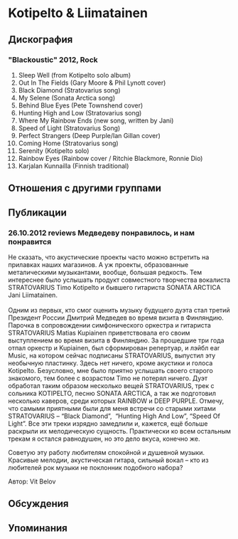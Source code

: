 # Kotipelto & Liimatainen



## Дискография

### "Blackoustic" 2012, Rock

01. Sleep Well (from Kotipelto solo album)
02. Out In The Fields (Gary Moore & Phil Lynott cover)
03. Black Diamond (Stratovarius song)
04. My Selene (Sonata Arctica song)
05. Behind Blue Eyes (Pete Townshend cover)
06. Hunting High and Low (Stratovarius song)
07. Where My Rainbow Ends (new song, written by Jani)
08. Speed of Light (Stratovarius Song)
09. Perfect Strangers (Deep Purple/Ian Gillan cover)
10. Coming Home (Stratovarius song)
11. Serenity (Kotipelto solo)
12. Rainbow Eyes (Rainbow cover / Ritchie Blackmore, Ronnie Dio)
13. Karjalan Kunnailla (Finnish traditional)


## Отношения с другими группами


## Публикации

### 26.10.2012 reviews Медведеву понравилось, и нам понравится

<P>Не сказать, что акустические проекты часто можно встретить на прилавках наших магазинов. А уж проекты, образованные металическими музыкантами, вообще, большая редкость. Тем интереснее было услышать продукт совместного творчества вокалиста STRATOVARIUS Timo Kotipelto и бывшего гитариста SONATA ARCTICA Jani Liimatainen.<BR>&nbsp;<BR>Одним из первых, кто смог оценить музыку будущего дуэта стал третий Президент России Дмитрий Медведев во время визита в Финляндию. Парочка в сопровождении симфонического оркестра и гитариста STRATOVARIUS Matias Kupiainen приветствовала его своим выступлением во время визита в Финляндию. За прошедшие три года отпал оркестр и Kupiainen, был сформирован репертуар, и лэйбл ear Music, на котором сейчас подписаны STRATOVARIUS, выпустил эту необычную пластинку. Здесь нет ничего, кроме акустики и голоса Kotipelto. Безусловно, мне было приятно услышать своего старого знакомого, тем более с возрастом Timo не потерял ничего. Дуэт обработал таким образом несколько вещей STRATOVARIUS, трек с сольника KOTIPELTO, песню SONATA ARCTICA, а так же подготовил несколько каверов, среди которых RAINBOW и DEEP PURPLE. Отмечу, что самыми приятными были для меня встречи со старыми хитами STRATOVARIUS – “Black Diamond”,&nbsp; “Hunting High And Low”, “Speed Of Light”. Все эти треки изрядно замедлили и, кажется, ещё больше раскрыли их мелодическую сущность. Практически ко всем остальным трекам я остался равнодушен, но это дело вкуса, конечно же.</P>
<P>Советую эту работу любителям спокойной и душевной музыки. Красивые мелодии, акустическая гитара, сильный вокал – кто из любителей рок музыки не поклонник подобного набора? </P>
Автор: Vit Belov


## Обсуждения


## Упоминания

